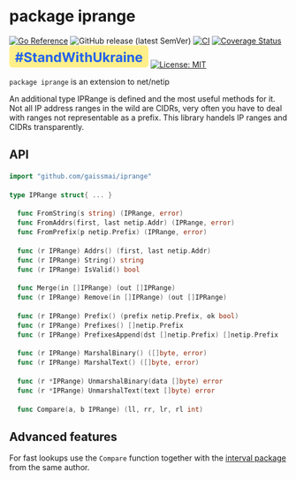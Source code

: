 # package iprange
[![Go Reference](https://pkg.go.dev/badge/github.com/gaissmai/iprange.svg)](https://pkg.go.dev/github.com/gaissmai/iprange#section-documentation)
![GitHub release (latest SemVer)](https://img.shields.io/github/v/release/gaissmai/iprange)
[![CI](https://github.com/gaissmai/iprange/actions/workflows/go.yml/badge.svg)](https://github.com/gaissmai/iprange/actions/workflows/go.yml)
[![Coverage Status](https://coveralls.io/repos/github/gaissmai/iprange/badge.svg?branch=master)](https://coveralls.io/github/gaissmai/iprange?branch=master)
[![Stand With Ukraine](https://raw.githubusercontent.com/vshymanskyy/StandWithUkraine/main/badges/StandWithUkraine.svg)](https://stand-with-ukraine.pp.ua)
[![License: MIT](https://img.shields.io/badge/License-MIT-yellow.svg)](https://opensource.org/licenses/MIT)


`package iprange` is an extension to net/netip

An additional type IPRange is defined and the most useful methods for it. Not all IP address ranges in the wild are CIDRs,
very often you have to deal with ranges not representable as a prefix. This library handels IP ranges and CIDRs transparently. 

## API

```go
import "github.com/gaissmai/iprange"

type IPRange struct{ ... }

  func FromString(s string) (IPRange, error)
  func FromAddrs(first, last netip.Addr) (IPRange, error)
  func FromPrefix(p netip.Prefix) (IPRange, error)

  func (r IPRange) Addrs() (first, last netip.Addr)
  func (r IPRange) String() string
  func (r IPRange) IsValid() bool

  func Merge(in []IPRange) (out []IPRange)
  func (r IPRange) Remove(in []IPRange) (out []IPRange)

  func (r IPRange) Prefix() (prefix netip.Prefix, ok bool)
  func (r IPRange) Prefixes() []netip.Prefix
  func (r IPRange) PrefixesAppend(dst []netip.Prefix) []netip.Prefix

  func (r IPRange) MarshalBinary() ([]byte, error)
  func (r IPRange) MarshalText() ([]byte, error)

  func (r *IPRange) UnmarshalBinary(data []byte) error
  func (r *IPRange) UnmarshalText(text []byte) error

  func Compare(a, b IPRange) (ll, rr, lr, rl int)
```

## Advanced features
For fast lookups use the `Compare` function together with the [interval package] from the same author.

[interval package]: https://github.com/gaissmai/interval
